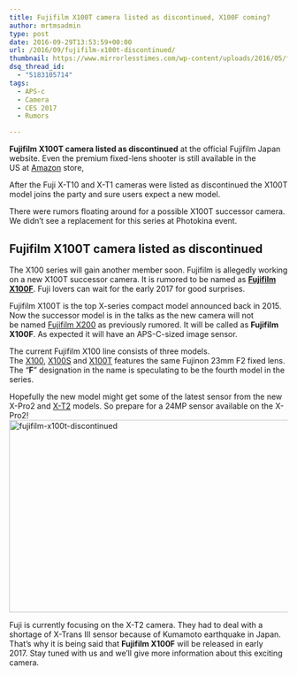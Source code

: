 ```yaml
---
title: Fujifilm X100T camera listed as discontinued, X100F coming?
author: mrtmsadmin
type: post
date: 2016-09-29T13:53:59+00:00
url: /2016/09/fujifilm-x100t-discontinued/
thumbnail: https://www.mirrorlesstimes.com/wp-content/uploads/2016/05/fujifilm-x100t-successor-lens.jpg
dsq_thread_id:
  - "5183105714"
tags:
  - APS-c
  - Camera
  - CES 2017
  - Rumors

---
```

**Fujifilm X100T camera listed as discontinued** at the official Fujifilm Japan website. Even the premium fixed-lens shooter is still available in the US at <a title="" href="http://amzn.to/2d9JPkp" target="_blank" rel="external nofollow" data-amzn-asin="B00NF6ZHNG">Amazon</a> store,

After the Fuji X-T10 and X-T1 cameras were listed as discontinued the X100T model joins the party and sure users expect a new model.

There were rumors floating around for a possible X100T successor camera. We didn’t see a replacement for this series at Photokina event.<!--more-->

## Fujifilm X100T camera listed as discontinued

The X100 series will gain another member soon. Fujifilm is allegedly working on a new X100T successor camera. It is rumored to be named as <a href="https://www.mirrorlesstimes.com/2016/09/fujifilm-x100f-rumors/" target="_blank"><strong>Fujifilm X100F</strong></a>. Fuji lovers can wait for the early 2017 for good surprises.

Fujifilm X100T is the top X-series compact model announced back in 2015. Now the successor model is in the talks as the new camera will not be named [Fujifilm X200][1] as previously rumored. It will be called as **Fujifilm X100F**. As expected it will have an APS-C-sized image sensor.

The current Fujifilm X100 line consists of three models. The <a href="http://amzn.to/2csTjX8" target="_blank">X100</a>, <a href="http://amzn.to/2bE7Xd4" target="_blank">X100S</a> and <a href="http://amzn.to/2bVjJA8" target="_blank">X100T</a> features the same Fujinon 23mm F2 fixed lens. The “**F**” designation in the name is speculating to be the fourth model in the series.

Hopefully the new model might get some of the latest sensor from the new X-Pro2 and [X-T2][2] models. So prepare for a 24MP sensor available on the X-Pro2!  
[<img class="aligncenter size-full wp-image-603" src="https://i2.wp.com/www.mirrorlesstimes.com/wp-content/uploads/2016/09/fujifilm-x100t-discontinued.jpg?resize=600%2C348&#038;ssl=1" alt="fujifilm-x100t-discontinued" width="600" height="348" srcset="https://i2.wp.com/www.mirrorlesstimes.com/wp-content/uploads/2016/09/fujifilm-x100t-discontinued.jpg?w=1200&ssl=1 1200w, https://i2.wp.com/www.mirrorlesstimes.com/wp-content/uploads/2016/09/fujifilm-x100t-discontinued.jpg?resize=300%2C174&ssl=1 300w, https://i2.wp.com/www.mirrorlesstimes.com/wp-content/uploads/2016/09/fujifilm-x100t-discontinued.jpg?resize=768%2C445&ssl=1 768w, https://i2.wp.com/www.mirrorlesstimes.com/wp-content/uploads/2016/09/fujifilm-x100t-discontinued.jpg?resize=1024%2C594&ssl=1 1024w" sizes="(max-width: 600px) 100vw, 600px" data-recalc-dims="1" />][3]

Fuji is currently focusing on the X-T2 camera. They had to deal with a shortage of X-Trans III sensor because of Kumamoto earthquake in Japan. That’s why it is being said that **Fujifilm X100F** will be released in early 2017. Stay tuned with us and we’ll give more information about this exciting camera.

 [1]: https://www.mirrorlesstimes.com/2016/03/first-fujifilm-x200-specs/
 [2]: https://www.mirrorlesstimes.com/2016/07/fujifilm-x-t2/
 [3]: https://i2.wp.com/www.mirrorlesstimes.com/wp-content/uploads/2016/09/fujifilm-x100t-discontinued.jpg?ssl=1